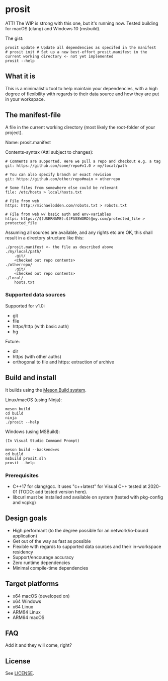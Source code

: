 # prosit

ATT! The WIP is strong with this one, but it's running now. Tested building for macOS (clang) and Windows 10 (msbuild).

The gist:

    prosit update # Update all dependencies as specifed in the manifest
    # prosit init # Set up a new best-effort prosit.manifest in the current working directory <- not yet implemented
    prosit --help


## What it is

This is a minimalistic tool to help maintain your dependencies, with a high degree of flexibility with regards to their data source and how they are put in your workspace.

## The manifest-file 

A file in the current working directory (most likely the root-folder of your project). 

Name: prosit.manifest

Contents-syntax (Att! subject to changes):

    # Comments are supported. Here we pull a repo and checkout e.g. a tag
    git: https://github.com/some/repo#v1.0 > my/local/path

    # You can also specify branch or exact revision
    git: https://github.com/other/repo#main > otherrepo

    # Some files from somewhere else could be relevant
    file: /etc/hosts > local/hosts.txt

    # File from web
    https: http://michaelodden.com/robots.txt > robots.txt

    # File from web w/ basic auth and env-variables
    https: https://$(USERNAME):$(PASSWORD)@my.com/protected_file > protected_file

Assuming all sources are available, and any rights etc are OK, this shall result in a directory structure like this:

    ./prosit.manifest <- the file as described above
    ./my/local/path/
        .git/
        <checked out repo contents>
    ./otherrepo/
        .git/
        <checked out repo contents>
    ./local/
        hosts.txt

### Supported data sources

Supported for v1.0:
* git
* file
* https/http (with basic auth)
* hg

Future:
* dir
* https (with other auths)
* orthogonal to file and https: extraction of archive


## Build and install

It builds using the [Meson Build system](https://mesonbuild.com/).

Linux/macOS (using Ninja):

    meson build
    cd build
    ninja
    ./prosit --help

Windows (using MSBuild):
    
    (In Visual Studio Command Prompt)

    meson build --backend=vs
    cd build
    msbuild prosit.sln
    prosit --help

### Prerequisites

* C++17 for clang/gcc. It uses "c++latest" for Visual C++ tested at 2020-01 (TODO: add tested version here).
* libcurl must be installed and available on system (tested with pkg-config and vcpkg)


## Design goals

* High performant (to the degree possible for an network/io-bound application)
* Get out of the way as fast as possible
* Flexible with regards to supported data sources and their in-workspace residency
* Support/encourage accuracy
* Zero runtime dependencies
* Minimal compile-time dependencies


## Target platforms

* x64 macOS (developed on)
* x64 Windows
* x64 Linux
* ARM64 Linux
* ARM64 macOS


## FAQ

Add it and they will come, right?


## License

See [LICENSE](LICENSE).